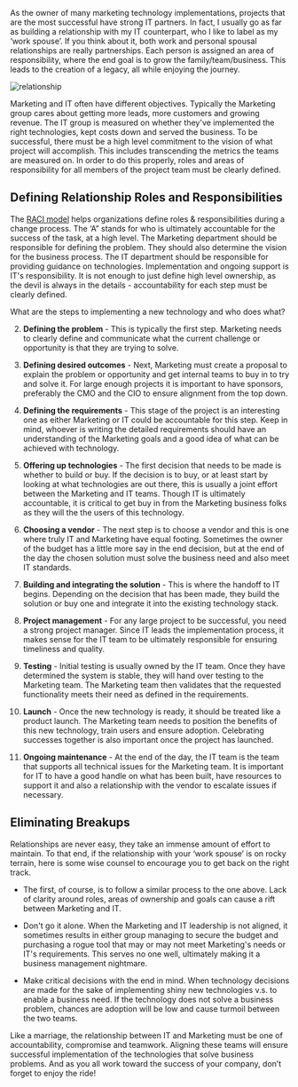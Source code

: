 As the owner of many marketing technology implementations, projects that are the most successful have strong IT partners. In fact, I usually go as far as building a relationship with my IT counterpart, who I like to label as my ‘work spouse’. If you think about it, both work and personal spousal relationships are really partnerships. Each person is assigned an area of responsibility, where the end goal is to grow the family/team/business. This leads to the creation of a legacy, all while enjoying the journey.

![relationship](https://www.mautic.org/wp-content/uploads/2016/05/whiteboardBlogPost_050216.jpg)


Marketing and IT often have different objectives. Typically the Marketing group cares about getting more leads, more customers and growing revenue.  The IT group is measured on whether they've implemented the right technologies, kept costs down and served the business. To be successful, there must be a high level commitment to the vision of what project will accomplish. This includes transcending the metrics the teams are measured on. In order to do this properly, roles and areas of responsibility for all members of the project team must be clearly defined.


## Defining Relationship Roles and Responsibilities


The [RACI model](https://www.projectsmart.co.uk/how-to-do-raci-charting-and-analysis.php) helps organizations define roles & responsibilities during a change process. The ‘A” stands for who is ultimately accountable for the success of the task, at a high level. The Marketing department should be responsible for defining the problem. They should also determine the vision for the business process. The IT department should be responsible for providing guidance on technologies. Implementation and ongoing support is IT's responsibility. It is not enough to just define high level ownership, as the devil is always in the details - accountability for each step must be clearly defined.

What are the steps to implementing a new technology and who does what?



2. **Defining the problem** - This is typically the first step. Marketing needs to clearly define and communicate what the current challenge or opportunity is that they are trying to solve.

4. **Defining desired outcomes** - Next, Marketing must create a proposal to explain the problem or opportunity and get internal teams to buy in to try and solve it. For large enough projects it is important to have sponsors, preferably the CMO and the CIO to ensure alignment from the top down.

6. **Defining the requirements** - This stage of the project is an interesting one as either Marketing or IT could be accountable for this step. Keep in mind, whoever is writing the detailed requirements should have an understanding of the Marketing goals and a good idea of what can be achieved with technology.

8. **Offering up technologies** - The first decision that needs to be made is whether to build or buy. If the decision is to buy, or at least start by looking at what technologies are out there, this is usually a joint effort between the Marketing and IT teams. Though IT is ultimately accountable, it is critical to get buy in from the Marketing business folks as they will the the users of this technology.

10. **Choosing a vendor** - The next step is to choose a vendor and this is one where truly IT and Marketing have equal footing. Sometimes the owner of the budget has a little more say in the end decision, but at the end of the day the chosen solution must solve the business need and also meet IT standards.

12. **Building and integrating the solution** - This is where the handoff to IT begins. Depending on the decision that has been made, they build the solution or buy one and integrate it into the existing technology stack.

14. **Project management** - For any large project to be successful, you need a strong project manager. Since IT leads the implementation process, it makes sense for the IT team to be ultimately responsible for ensuring timeliness and quality.

16. **Testing** - Initial testing is usually owned by the IT team. Once they have determined the system is stable, they will hand over testing to the Marketing team. The Marketing team then validates that the requested functionality meets their need as defined in the requirements.

18. **Launch** - Once the new technology is ready, it should be treated like a product launch. The Marketing team needs to position the benefits of this new technology, train users and ensure adoption. Celebrating successes together is also important once the project has launched.

20. **Ongoing maintenance** - At the end of the day, the IT team is the team that supports all technical issues for the Marketing team. It is important for IT to have a good handle on what has been built, have resources to support it and also a relationship with the vendor to escalate issues if necessary.




## Eliminating Breakups


Relationships are never easy, they take an immense amount of effort to maintain. To that end, if the relationship with your ‘work spouse’ is on rocky terrain, here is some wise counsel to encourage you to get back on the right track.



- The first, of course, is to follow a similar process to the one above. Lack of clarity around roles, areas of ownership and goals can cause a rift between Marketing and IT.

- Don't go it alone. When the Marketing and IT leadership is not aligned, it sometimes results in either group managing to secure the budget and purchasing a rogue tool that may or may not meet Marketing's needs or IT's requirements. This serves no one well, ultimately making it a business management nightmare. 

- Make critical decisions with the end in mind. When technology decisions are made for the sake of implementing shiny new technologies v.s. to enable a business need. If the technology does not solve a business problem, chances are adoption will be low and cause turmoil between the two teams.



Like a marriage, the relationship between IT and Marketing must be one of accountability, compromise and teamwork. Aligning these teams will ensure successful implementation of the technologies that solve business problems. And as you all work toward the success of your company, don’t forget to enjoy the ride!